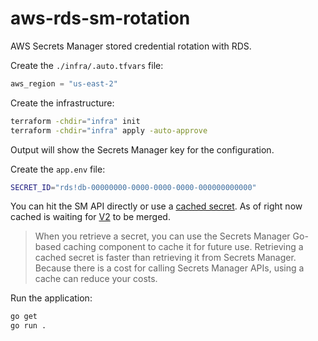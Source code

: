 # aws-rds-sm-rotation

AWS Secrets Manager stored credential rotation with RDS.

Create the `./infra/.auto.tfvars` file:

```terraform
aws_region = "us-east-2"
```

Create the infrastructure:

```sh
terraform -chdir="infra" init
terraform -chdir="infra" apply -auto-approve
```

Output will show the Secrets Manager key for the configuration.

Create the `app.env` file:

```sh
SECRET_ID="rds!db-00000000-0000-0000-0000-000000000000"
```

You can hit the SM API directly or use a [cached secret][1]. As of right now cached is waiting for [V2][2] to be merged.

> When you retrieve a secret, you can use the Secrets Manager Go-based caching component to cache it for future use. Retrieving a cached secret is faster than retrieving it from Secrets Manager. Because there is a cost for calling Secrets Manager APIs, using a cache can reduce your costs.

Run the application:

```sh
go get
go run .
```

[1]: https://docs.aws.amazon.com/secretsmanager/latest/userguide/retrieving-secrets_cache-go.html
[2]: https://github.com/aws/aws-secretsmanager-caching-go/pull/40
